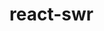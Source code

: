 <!--
 * @Author: wanghaofeng
 * @Date: 2023-06-13 11:11:37
 * @LastEditors: wanghaofeng
 * @LastEditTime: 2023-06-13 11:11:49
 * @FilePath: \code\whf-hooks-analysis\hooks\react-swr\index.md
-->
# react-swr
